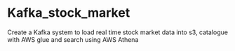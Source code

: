 # Kafka_stock_market
Create a Kafka system to load real time stock market data into s3, catalogue with AWS glue and search using AWS Athena
